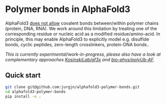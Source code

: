 # Polymer bonds in AlphaFold3
AlphaFold3
[does not allow](https://github.com/google-deepmind/alphafold3/blob/main/docs/input.md#bonds)
covalent bonds between/within polymer chains (protein, DNA, RNA).
We work around this limitation by treating one of the corresponding residue or nucleic acid as a modified residue/amino-acid.
In principle, this may enable AlphaFold3 to explicitly model e.g. disulfide bonds, cyclic peptides, zero-length crosslinkers, protein-DNA bonds..

*This is currently experimental/work-in-progress, please also have a look at complementary approaches
[KosinskiLab/af3x](https://github.com/KosinskiLab/af3x)
and
[bio-phys/polyUb-AF](https://github.com/bio-phys/polyUb-AF).*

## Quick start
```bash
git clone git@github.com:jurgjn/alphafold3-polymer-bonds.git
cd alphafold3-polymer-bonds
pip install -e .
```